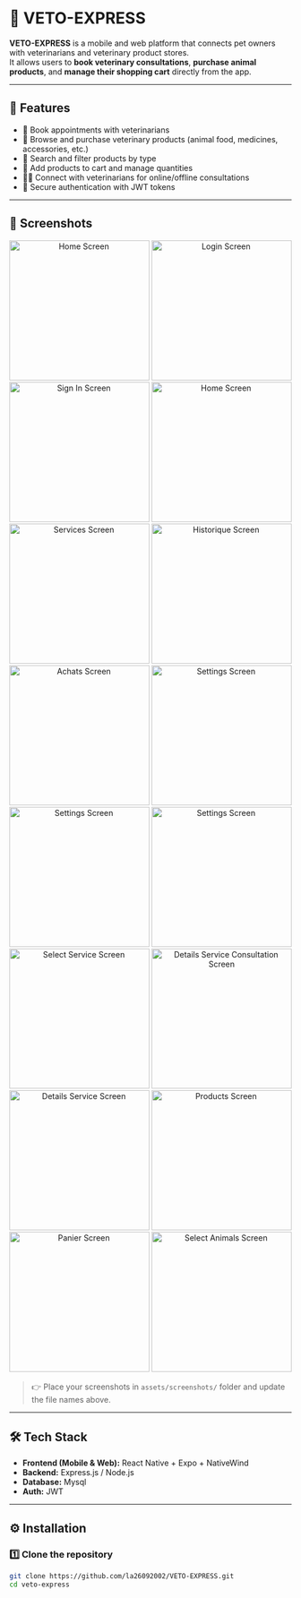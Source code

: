 # 🐾 VETO-EXPRESS

**VETO-EXPRESS** is a mobile and web platform that connects pet owners with veterinarians and veterinary product stores.  
It allows users to **book veterinary consultations**, **purchase animal products**, and **manage their shopping cart** directly from the app.

---

## 🚀 Features

- 📅 Book appointments with veterinarians  
- 🛒 Browse and purchase veterinary products (animal food, medicines, accessories, etc.)  
- 🔎 Search and filter products by type  
- 🧺 Add products to cart and manage quantities  
- 👨‍⚕️ Connect with veterinarians for online/offline consultations  
- 🔐 Secure authentication with JWT tokens  

---

## 📱 Screenshots

<p align="center">
  <img src="./assets/screenshots/image1.jpeg" alt="Home Screen" width="250"/>
  <img src="./assets/screenshots/image2.jpeg" alt="Login Screen" width="250"/>
  <img src="./assets/screenshots/image3.jpeg" alt="Sign In Screen" width="250"/>
  <img src="./assets/screenshots/image4.jpeg" alt="Home Screen" width="250"/>
  <img src="./assets/screenshots/image5.jpeg" alt="Services Screen" width="250"/>
  <img src="./assets/screenshots/image6.jpeg" alt="Historique Screen" width="250"/>
  <img src="./assets/screenshots/image7.jpeg" alt="Achats Screen" width="250"/>
  <img src="./assets/screenshots/image8.jpeg" alt="Settings Screen" width="250"/>
  <img src="./assets/screenshots/image15.jpeg" alt="Settings Screen" width="250"/>
  <img src="./assets/screenshots/image16.jpeg" alt="Settings Screen" width="250"/>

  <img src="./assets/screenshots/image9.jpeg" alt="Select Service Screen" width="250"/>
  <img src="./assets/screenshots/image10.jpeg" alt="Details Service Consultation Screen" width="250"/>
  <img src="./assets/screenshots/image11.jpeg" alt="Details Service Screen" width="250"/>
  <img src="./assets/screenshots/image12.jpeg" alt="Products Screen" width="250"/>
  <img src="./assets/screenshots/image13.jpeg" alt="Panier Screen" width="250"/>
  <img src="./assets/screenshots/image14.jpeg" alt="Select Animals Screen" width="250"/>

</p>

> 👉 Place your screenshots in `assets/screenshots/` folder and update the file names above.

---

## 🛠️ Tech Stack

- **Frontend (Mobile & Web):** React Native + Expo + NativeWind  
- **Backend:** Express.js / Node.js  
- **Database:** Mysql  
- **Auth:** JWT  

---

## ⚙️ Installation

### 1️⃣ Clone the repository
```bash
git clone https://github.com/la26092002/VETO-EXPRESS.git
cd veto-express

